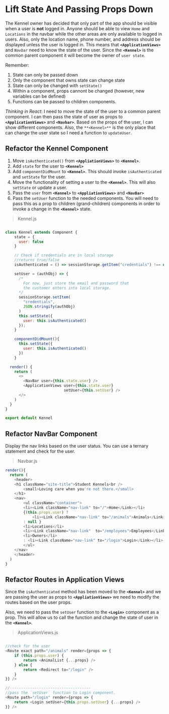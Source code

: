 # Lift State And Passing Props Down
The Kennel owner has decided that only part of the app should be visible when a user is **not** logged in. Anyone should be able to view `Home` and `Locations` in the navbar while the other areas are only available to logged in users. Also, only the location name, phone number, and address should be displayed unless the user is logged in. This means that **`<ApplicationViews>`** and *`Navbar`* need to know the state of the user. Since the **`<Kennel>`** is the common parent component it will become the owner of `user state`.

Remember:
1. State can only be passed down
1. Only the component that owns state can change state
1. State can only be changed with `setState()`
1. Within a component, props cannont be changed (however, new variables can be defined)
1. Functions can be passed to children components.


*Thinking in React*: I need to move the state of the user to a common parent component. I can then pass the state of user as props to **`<ApplicationViews>`** and **`<Navbar>`**. Based on the props of the user, I can show different components. Also, the `**<Kennel>**` is the only place that can change the user state so I need a function to `updateUser`.

## Refactor the Kennel Component
1. Move `isAuthenticated()` from  **`<AppliationViews>`** to **`<Kennel>`**.
1. Add `state` for the user to **`<Kennel>`**
1. Add `componentDidMount` to **`<Kennel>`**. This should invoke `isAuthenticated` and `setState` for the user.
1. Move the functionality of setting a user to the **`<Kennel>`**. This will also `setState` or update a user.
2. Pass the `user` from **`<Kennel>`** to **`<AppliationViews>`** and **`<NavBar>`**
3. Pass the `setUser` function to the needed components. You will need to pass this as a prop to children (grand-children) components in order to invoke a change in the **`<Kennel>`** state.

>Kennel.js

```js

class Kennel extends Component {
    state = {
      user: false
    }

    // Check if credentials are in local storage
    //returns true/false
    isAuthenticated = () => sessionStorage.getItem("credentials") !== null

    setUser = (authObj) => {
      /*
        For now, just store the email and password that
        the customer enters into local storage.
      */
      sessionStorage.setItem(
        "credentials",
        JSON.stringify(authObj)
      )
      this.setState({
        user: this.isAuthenticated()
      });
    }

    componentDidMount(){
      this.setState({
        user: this.isAuthenticated()
      })
    }

  render() {
    return (
      <>
        <NavBar user={this.state.user} />
        <ApplicationViews user={this.state.user}
                          setUser={this.setUser} />
      </>
    )
  }
}

export default Kennel

```

## Refactor NavBar Component
Display the nav links based on the user status. You can use a ternary statement and check for the user.

>Navbar.js
```js
render(){
  return (
    <header>
    <h1 className="site-title">Student Kennels<br />
        <small>Loving care when you're not there.</small>
    </h1>
    <nav>
        <ul className="container">
        <li><Link className="nav-link" to="/">Home</Link></li>
        {(this.props.user) ?
            <li><Link className="nav-link" to="/animals">Animals</Link></li>
        : null }
        <li>Locations</li>
        <li><Link className="nav-link"  to="/employees">Employees</Link></li>
        <li>Owners</li>
        : <li><Link className="nav-link" to="/login">Login</Link></li>
        </ul>
    </nav>
    </header>
  )
}
```

## Refactor Routes in Application Views
Since the `isAuthenticated` method has been moved to the **`<Kennel>`** and we are passing the user as props to **`<AppliationViews>`** we need to modify the routes based on the user props.

Also, we need to pass the `setUser` function to the **`<Login>`** component as a prop. This will allow us to call the function and change the state of user in the **`<Kennel>`**.


>ApplicationViews.js
```js

//check for the user
<Route exact path="/animals" render={props => {
    if (this.props.user) {
        return <AnimalList {...props} />
    } else {
        return <Redirect to="/login" />
    }
}} />

//------------------------------------
//pass the `setUser` function to Login component.
<Route path="/login" render={props => {
    return <Login setUser={this.props.setUser} {...props} />
}} />
```


